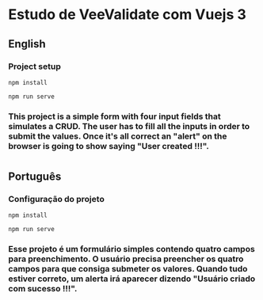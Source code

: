 # Estudo de VeeValidate com Vuejs 3
## English
### Project setup
```
npm install

npm run serve
```
### This project is a simple form with four input fields that simulates a CRUD. The user has to fill all the inputs in order to submit the values. Once it's all correct an "alert" on the browser is going to show saying "User created !!!".

<h1></h1>

## Português
### Configuração do projeto
```
npm install

npm run serve
```
### Esse projeto é um formulário simples contendo quatro campos para preenchimento. O usuário precisa preencher os quatro campos para que consiga submeter os valores. Quando tudo estiver correto, um alerta irá aparecer dizendo "Usuário criado com sucesso !!!".